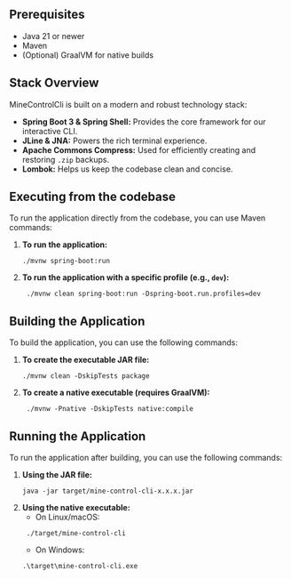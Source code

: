 ## Prerequisites

- Java 21 or newer
- Maven
- (Optional) GraalVM for native builds

## Stack Overview

MineControlCli is built on a modern and robust technology stack:

* **Spring Boot 3 & Spring Shell:** Provides the core framework for our interactive CLI.
* **JLine & JNA:** Powers the rich terminal experience.
* **Apache Commons Compress:** Used for efficiently creating and restoring `.zip` backups.
* **Lombok:** Helps us keep the codebase clean and concise.

## Executing from the codebase

To run the application directly from the codebase, you can use Maven commands:

1. **To run the application:**
   ```shell
   ./mvnw spring-boot:run
   ```
2. **To run the application with a specific profile (e.g., `dev`):**
   ```shell
    ./mvnw clean spring-boot:run -Dspring-boot.run.profiles=dev
    ```

## Building the Application

To build the application, you can use the following commands:

1. **To create the executable JAR file:**
   ```shell
   ./mvnw clean -DskipTests package
   ```
2. **To create a native executable (requires GraalVM):**
   ```shell
    ./mvnw -Pnative -DskipTests native:compile
    ```

## Running the Application

To run the application after building, you can use the following commands:

1. **Using the JAR file:**
   ```shell
   java -jar target/mine-control-cli-x.x.x.jar
   ```
2. **Using the native executable:**
    - On Linux/macOS:
   ```shell
    ./target/mine-control-cli
    ```
    - On Windows:
    ```shell
    .\target\mine-control-cli.exe
    ```
